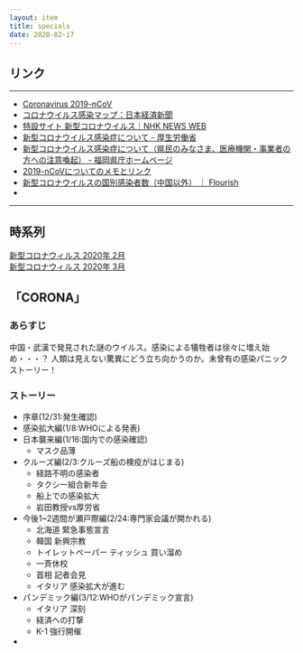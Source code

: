 ```yaml
---
layout: item
title: specials
date: 2020-02-17
---
```


## リンク
---
- [Coronavirus 2019-nCoV](https://gisanddata.maps.arcgis.com/apps/opsdashboard/index.html#/bda7594740fd40299423467b48e9ecf6)<br>
- [コロナウイルス感染マップ：日本経済新聞](https://vdata.nikkei.com/newsgraphics/coronavirus-world-map/)<br>
- [特設サイト 新型コロナウイルス｜NHK NEWS WEB](https://www3.nhk.or.jp/news/special/coronavirus/?utm_int=all_contents_free-space_001)<br>
- [新型コロナウイルス感染症について - 厚生労働省](https://www.mhlw.go.jp/stf/seisakunitsuite/bunya/0000164708_00001.html)<br>
- [新型コロナウイルス感染症について（県民のみなさま、医療機関・事業者の方への注意喚起） - 福岡県庁ホームページ](http://www.pref.fukuoka.lg.jp/contents/bukan.html)<br>
- [2019-nCoVについてのメモとリンク](http://minato.sip21c.org/2019-nCoV-im3r.html)<br>
- [新型コロナウイルスの国別感染者数（中国以外） ｜ Flourish](https://public.flourish.studio/visualisation/1438279/)<br>
- 
---

## 時系列
[新型コロナウィルス 2020年 2月](https://kidokun153.github.io/specials/covid-19/[2020-02]COVID-19.html)<br>
[新型コロナウィルス 2020年 3月](https://kidokun153.github.io/specials/covid-19/[2020-03]COVID-19.html)<br>

## 「CORONA」
### あらすじ
中国・武漢で発見された謎のウイルス。感染による犠牲者は徐々に増え始め・・・？ 人類は見えない驚異にどう立ち向かうのか。未曾有の感染パニックストーリー！
### ストーリー
- 序章(12/31:発生確認)<br>
- 感染拡大編(1/8:WHOによる発表)<br>
- 日本襲来編(1/16:国内での感染確認)<br>
    - マスク品薄
- クルーズ編(2/3:クルーズ船の検疫がはじまる)<br>
    - 経路不明の感染者
    - タクシー組合新年会
    - 船上での感染拡大
    - 岩田教授vs厚労省
- 今後1~2週間が瀬戸際編(2/24:専門家会議が開かれる)<br>
    - 北海道 緊急事態宣言
    - 韓国 新興宗教
    - トイレットペーパー ティッシュ 買い溜め
    - 一斉休校
    - 首相 記者会見
    - イタリア 感染拡大が進む
- パンデミック編(3/12:WHOがパンデミック宣言)<br>
    - イタリア 深刻
    - 経済への打撃
    - K-1 強行開催
-